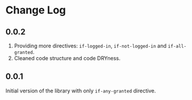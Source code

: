 # Change Log

## 0.0.2

1. Providing more directives: `if-logged-in`, `if-not-logged-in` and `if-all-granted`.
2. Cleaned code structure and code DRYness.

## 0.0.1

Initial version of the library with only `if-any-granted` directive.